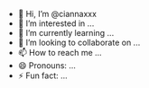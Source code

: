 - 👋 Hi, I’m @ciannaxxx
- 👀 I’m interested in ...
- 🌱 I’m currently learning ...
- 💞️ I’m looking to collaborate on ...
- 📫 How to reach me ...
- 😄 Pronouns: ...
- ⚡ Fun fact: ...

<!---
ciannaxxx/ciannaxxx is a ✨ special ✨ repository because its `README.md` (this file) appears on your GitHub profile.
You can click the Preview link to take a look at your changes.
--->

